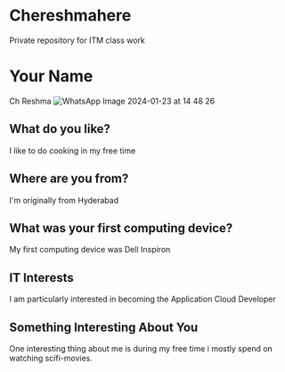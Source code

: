 # Chereshmahere
Private repository for ITM class work
# Your Name 
Ch Reshma
![WhatsApp Image 2024-01-23 at 14 48 26](https://github.com/Chereshma/Chereshmahere/assets/156779291/1a7f6cc8-6a90-408c-a968-4c3cf2d53bd6)

## What do you like?
I like to do cooking in my free time
## Where are you from?
I'm originally from Hyderabad
## What was your first computing device?
My first computing device was Dell Inspiron
## IT Interests
I am particularly interested in becoming the Application Cloud Developer
## Something Interesting About You
One interesting thing about me is during my free time i mostly spend on watching scifi-movies.
